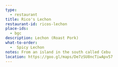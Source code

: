 ```yaml
---
type: 
  - restaurant
title: Rico's Lechon 
restaurant-id: ricos-lechon 
place-ids:
  - bgc 
description: Lechon (Roast Pork) 
what-to-order:
  -  Spicy Lechon
notes: From an island in the south called Cebu
location: https://goo.gl/maps/De7zSU8ncTiwApv57
---
```

